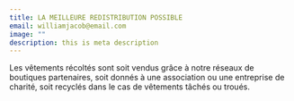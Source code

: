 ```yaml
---
title: LA MEILLEURE REDISTRIBUTION POSSIBLE
email: williamjacob@email.com
image: ""
description: this is meta description
---
```


Les vêtements récoltés sont soit vendus grâce à notre réseaux de boutiques partenaires, soit donnés à une association ou une entreprise de charité, soit recyclés dans le cas de vêtements tâchés ou troués.
